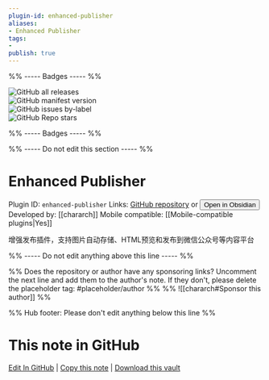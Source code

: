 ```yaml
---
plugin-id: enhanced-publisher
aliases:
- Enhanced Publisher
tags: 
- 
publish: true
---
```


%% ----- Badges ----- %%

![GitHub all releases](https://img.shields.io/github/downloads/chararch/obsidian-enhanced-publisher/total?color=573E7A&logo=github&style=for-the-badge)   
![GitHub manifest version](https://img.shields.io/github/manifest-json/v/chararch/obsidian-enhanced-publisher?color=573E7A&logo=github&style=for-the-badge)   
![GitHub issues by-label](https://img.shields.io/github/issues/chararch/obsidian-enhanced-publisher/help%20wanted?color=573E7A&logo=github&style=for-the-badge)   
![GitHub Repo stars](https://img.shields.io/github/stars/chararch/obsidian-enhanced-publisher?color=573E7A&logo=github&style=for-the-badge)

%% ----- Badges ----- %%

%% ----- Do not edit this section ----- %%

# Enhanced Publisher

Plugin ID: `enhanced-publisher`
Links: [GitHub repository](https://github.com/chararch/obsidian-enhanced-publisher) or [<button id=HH>Open in Obsidian</button>](obsidian://show-plugin?id=enhanced-publisher)
Developed by: [[chararch]]
Mobile compatible: [[Mobile-compatible plugins|Yes]]

增强发布插件，支持图片自动存储、HTML预览和发布到微信公众号等内容平台

%% ----- Do not edit anything above this line ----- %% 

%% Does the repository or author have any sponsoring links? Uncomment the next line and add them to the author's note. If they don't, please delete the placeholder tag: #placeholder/author %%
%% ![[chararch#Sponsor this author]] %%

%% Hub footer: Please don't edit anything below this line %%

# This note in GitHub

<span class="git-footer">[Edit In GitHub](https://github.dev/obsidian-community/obsidian-hub/blob/main/02%20-%20Community%20Expansions/02.05%20All%20Community%20Expansions/Plugins/enhanced-publisher.md "git-hub-edit-note") | [Copy this note](https://raw.githubusercontent.com/obsidian-community/obsidian-hub/main/02%20-%20Community%20Expansions/02.05%20All%20Community%20Expansions/Plugins/enhanced-publisher.md "git-hub-copy-note") | [Download this vault](https://github.com/obsidian-community/obsidian-hub/archive/refs/heads/main.zip "git-hub-download-vault") </span>
